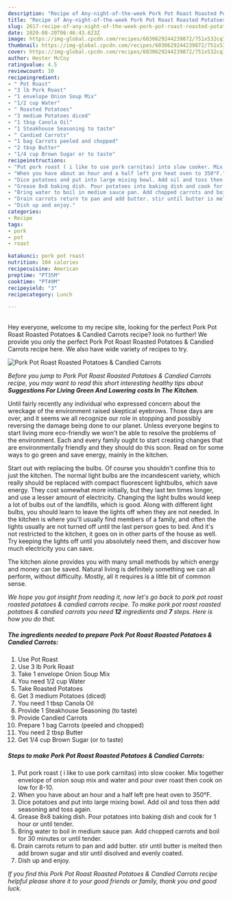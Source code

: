 ```yaml
---
description: "Recipe of Any-night-of-the-week Pork Pot Roast Roasted Potatoes &amp;amp; Candied Carrots"
title: "Recipe of Any-night-of-the-week Pork Pot Roast Roasted Potatoes &amp;amp; Candied Carrots"
slug: 2617-recipe-of-any-night-of-the-week-pork-pot-roast-roasted-potatoes-and-amp-candied-carrots
date: 2020-08-20T06:46:43.623Z
image: https://img-global.cpcdn.com/recipes/6030629244239872/751x532cq70/pork-pot-roast-roasted-potatoes-candied-carrots-recipe-main-photo.jpg
thumbnail: https://img-global.cpcdn.com/recipes/6030629244239872/751x532cq70/pork-pot-roast-roasted-potatoes-candied-carrots-recipe-main-photo.jpg
cover: https://img-global.cpcdn.com/recipes/6030629244239872/751x532cq70/pork-pot-roast-roasted-potatoes-candied-carrots-recipe-main-photo.jpg
author: Hester McCoy
ratingvalue: 4.5
reviewcount: 10
recipeingredient:
- " Pot Roast"
- "3 lb Pork Roast"
- "1 envelope Onion Soup Mix"
- "1/2 cup Water"
- " Roasted Potatoes"
- "3 medium Potatoes diced"
- "1 tbsp Canola Oil"
- "1 Steakhouse Seasoning to taste"
- " Candied Carrots"
- "1 bag Carrots peeled and chopped"
- "2 tbsp Butter"
- "1/4 cup Brown Sugar or to taste"
recipeinstructions:
- "Put pork roast ( i like to use pork carnitas) into slow cooker. Mix together envelope of onion soup mix and water and pour over roast then cook on low for 8-10."
- "When you have about an hour and a half left pre heat oven to 350°F."
- "Dice potatoes and put into large mixing bowl. Add oil and toss then add seasoning and toss again."
- "Grease 8x8 baking dish. Pour potatoes into baking dish and cook for 1 hour or until tender."
- "Bring water to boil in medium sauce pan. Add chopped carrots and boil for 30 minutes or until tender."
- "Drain carrots return to pan and add butter. stir until butter is melted then add brown sugar and stir until disolved and evenly coated."
- "Dish up and enjoy."
categories:
- Recipe
tags:
- pork
- pot
- roast

katakunci: pork pot roast 
nutrition: 104 calories
recipecuisine: American
preptime: "PT35M"
cooktime: "PT49M"
recipeyield: "3"
recipecategory: Lunch

---
```

<br>
Hey everyone, welcome to my recipe site, looking for the perfect Pork Pot Roast Roasted Potatoes &amp; Candied Carrots recipe? look no further! We provide you only the perfect Pork Pot Roast Roasted Potatoes &amp; Candied Carrots recipe here. We also have wide variety of recipes to try.
<br>


![Pork Pot Roast Roasted Potatoes &amp; Candied Carrots](https://img-global.cpcdn.com/recipes/6030629244239872/751x532cq70/pork-pot-roast-roasted-potatoes-candied-carrots-recipe-main-photo.jpg)

<i>Before you jump to Pork Pot Roast Roasted Potatoes &amp; Candied Carrots recipe, you may want to read this short interesting healthy tips about 
<strong>Suggestions For Living Green And Lowering costs In The Kitchen</strong>.</i>
</br>

Until fairly recently any individual who expressed concern about the wreckage of the environment raised skeptical eyebrows. Those days are over, and it seems we all recognize our role in stopping and possibly reversing the damage being done to our planet. Unless everyone begins to start living more eco-friendly we won't be able to resolve the problems of the environment. Each and every family ought to start creating changes that are environmentally friendly and they should do this soon. Read on for some ways to go green and save energy, mainly in the kitchen.

Start out with replacing the bulbs. Of course you shouldn't confine this to just the kitchen. The normal light bulbs are the incandescent variety, which really should be replaced with compact fluorescent lightbulbs, which save energy. They cost somewhat more initially, but they last ten times longer, and use a lesser amount of electricity. Changing the light bulbs would keep a lot of bulbs out of the landfills, which is good. Along with different light bulbs, you should learn to leave the lights off when they are not needed. In the kitchen is where you'll usually find members of a family, and often the lights usually are not turned off until the last person goes to bed. And it's not restricted to the kitchen, it goes on in other parts of the house as well. Try keeping the lights off until you absolutely need them, and discover how much electricity you can save.

The kitchen alone provides you with many small methods by which energy and money can be saved. Natural living is definitely something we can all perform, without difficulty. Mostly, all it requires is a little bit of common sense.


<i>We hope you got insight from reading it, now let's go back to pork pot roast roasted potatoes &amp; candied carrots recipe. To make pork pot roast roasted potatoes &amp; candied carrots you need <strong>12</strong> ingredients and <strong>7</strong> steps. Here is how you do that.
</i>

##### The ingredients needed to prepare Pork Pot Roast Roasted Potatoes &amp; Candied Carrots:

1. Use  Pot Roast
1. Use 3 lb Pork Roast
1. Take 1 envelope Onion Soup Mix
1. You need 1/2 cup Water
1. Take  Roasted Potatoes
1. Get 3 medium Potatoes (diced)
1. You need 1 tbsp Canola Oil
1. Provide 1 Steakhouse Seasoning (to taste)
1. Provide  Candied Carrots
1. Prepare 1 bag Carrots (peeled and chopped)
1. You need 2 tbsp Butter
1. Get 1/4 cup Brown Sugar (or to taste)


##### Steps to make Pork Pot Roast Roasted Potatoes &amp; Candied Carrots:

1. Put pork roast ( i like to use pork carnitas) into slow cooker. Mix together envelope of onion soup mix and water and pour over roast then cook on low for 8-10.
1. When you have about an hour and a half left pre heat oven to 350°F.
1. Dice potatoes and put into large mixing bowl. Add oil and toss then add seasoning and toss again.
1. Grease 8x8 baking dish. Pour potatoes into baking dish and cook for 1 hour or until tender.
1. Bring water to boil in medium sauce pan. Add chopped carrots and boil for 30 minutes or until tender.
1. Drain carrots return to pan and add butter. stir until butter is melted then add brown sugar and stir until disolved and evenly coated.
1. Dish up and enjoy.


<i>If you find this Pork Pot Roast Roasted Potatoes &amp; Candied Carrots recipe helpful please share it to your good friends or family, thank you and good luck.</i>
